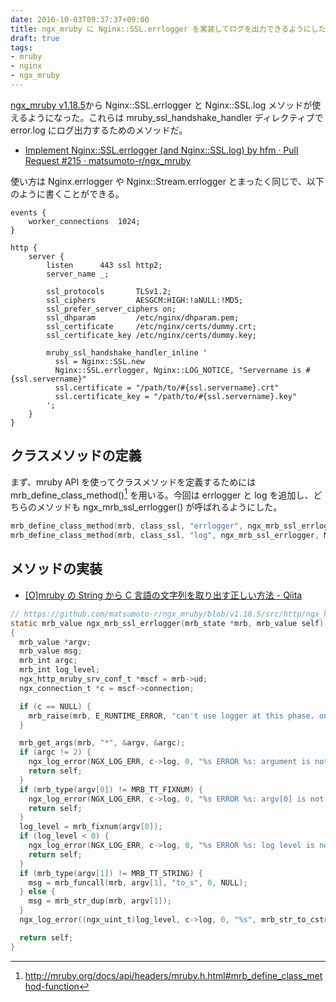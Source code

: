 ```yaml
---
date: 2016-10-03T09:37:37+09:00
title: ngx_mruby に Nginx::SSL.errlogger を実装してログを出力できるようにした
draft: true
tags:
- mruby
- nginx
- ngx_mruby
---
```

[ngx_mruby v1.18.5](https://github.com/matsumoto-r/ngx_mruby/releases/tag/v1.18.5)から Nginx::SSL.errlogger と Nginx::SSL.log メソッドが使えるようになった。これらは mruby_ssl_handshake_handler ディレクティブで error.log にログ出力するためのメソッドだ。

- [Implement Nginx::SSL.errlogger (and Nginx::SSL.log) by hfm · Pull Request #215 · matsumoto-r/ngx_mruby](https://github.com/matsumoto-r/ngx_mruby/pull/215)

使い方は Nginx.errlogger や Nginx::Stream.errlogger とまったく同じで、以下のように書くことができる。

```nginx
events {
    worker_connections  1024;
}

http {
    server {
        listen      443 ssl http2;
        server_name _;

        ssl_protocols       TLSv1.2;
        ssl_ciphers         AESGCM:HIGH:!aNULL:!MD5;
        ssl_prefer_server_ciphers on;
        ssl_dhparam         /etc/nginx/dhparam.pem;
        ssl_certificate     /etc/nginx/certs/dummy.crt;
        ssl_certificate_key /etc/nginx/certs/dummy.key;

        mruby_ssl_handshake_handler_inline '
          ssl = Nginx::SSL.new
          Nginx::SSL.errlogger, Nginx::LOG_NOTICE, "Servername is #{ssl.servername}"
          ssl.certificate = "/path/to/#{ssl.servername}.crt"
          ssl.certificate_key = "/path/to/#{ssl.servername}.key"
        ';
    }
}
```

クラスメソッドの定義
---

まず、mruby API を使ってクラスメソッドを定義するためには mrb_define_class_method()[^1] を用いる。今回は errlogger と log を追加し、どちらのメソッドも ngx_mrb_ssl_errlogger() が呼ばれるようにした。

```c
mrb_define_class_method(mrb, class_ssl, "errlogger", ngx_mrb_ssl_errlogger, MRB_ARGS_ANY());
mrb_define_class_method(mrb, class_ssl, "log", ngx_mrb_ssl_errlogger, MRB_ARGS_ANY());
```

メソッドの実装
---

- [[O]mruby の String から C 言語の文字列を取り出す正しい方法 - Qiita](http://qiita.com/tsahara@github/items/b2a442af95ac893e10a1)

```c
// https://github.com/matsumoto-r/ngx_mruby/blob/v1.18.5/src/http/ngx_http_mruby_ssl.c#L64-L99
static mrb_value ngx_mrb_ssl_errlogger(mrb_state *mrb, mrb_value self)
{
  mrb_value *argv;
  mrb_value msg;
  mrb_int argc;
  mrb_int log_level;
  ngx_http_mruby_srv_conf_t *mscf = mrb->ud;
  ngx_connection_t *c = mscf->connection;

  if (c == NULL) {
    mrb_raise(mrb, E_RUNTIME_ERROR, "can't use logger at this phase. only use at request phase");
  }

  mrb_get_args(mrb, "*", &argv, &argc);
  if (argc != 2) {
    ngx_log_error(NGX_LOG_ERR, c->log, 0, "%s ERROR %s: argument is not 2", MODULE_NAME, __func__);
    return self;
  }
  if (mrb_type(argv[0]) != MRB_TT_FIXNUM) {
    ngx_log_error(NGX_LOG_ERR, c->log, 0, "%s ERROR %s: argv[0] is not integer", MODULE_NAME, __func__);
    return self;
  }
  log_level = mrb_fixnum(argv[0]);
  if (log_level < 0) {
    ngx_log_error(NGX_LOG_ERR, c->log, 0, "%s ERROR %s: log level is not positive number", MODULE_NAME, __func__);
    return self;
  }
  if (mrb_type(argv[1]) != MRB_TT_STRING) {
    msg = mrb_funcall(mrb, argv[1], "to_s", 0, NULL);
  } else {
    msg = mrb_str_dup(mrb, argv[1]);
  }
  ngx_log_error((ngx_uint_t)log_level, c->log, 0, "%s", mrb_str_to_cstr(mrb, msg));

  return self;
}
```

[^1]: http://mruby.org/docs/api/headers/mruby.h.html#mrb_define_class_method-function
